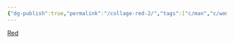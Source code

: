```yaml
---
{"dg-publish":true,"permalink":"/collage-red-2/","tags":["c/man","c/woman","c/pattern","c/black","c/red","c/fire"],"created":"2024-01-03T17:30:52.408-05:00","updated":"2024-01-03T17:31:26.469-05:00"}
---
```



[Red](https://www.instagram.com/p/CSg8V6rLYSW/)
